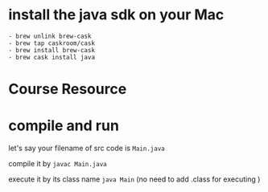 # install the java sdk on your Mac

    - brew unlink brew-cask
    - brew tap caskroom/cask
    - brew install brew-cask
    - brew cask install java

# Course Resource

# compile and run

let's say your filename of src code is `Main.java`

compile it by `javac Main.java`

execute it by its class name `java Main` (no need to add .class for executing )


